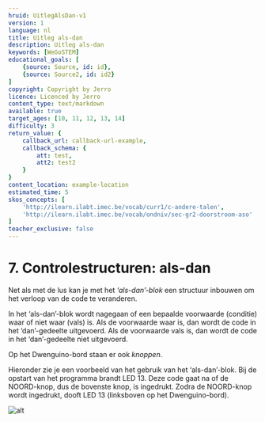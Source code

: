 ```yaml
---
hruid: UitlegAlsDan-v1
version: 1
language: nl
title: Uitleg als-dan
description: Uitleg als-dan
keywords: [WeGoSTEM]
educational_goals: [
    {source: Source, id: id}, 
    {source: Source2, id: id2}
]
copyright: Copyright by Jerro
licence: Licenced by Jerro
content_type: text/markdown
available: true
target_ages: [10, 11, 12, 13, 14]
difficulty: 3
return_value: {
    callback_url: callback-url-example,
    callback_schema: {
        att: test,
        att2: test2
    }
}
content_location: example-location
estimated_time: 5
skos_concepts: [
    'http://ilearn.ilabt.imec.be/vocab/curr1/c-andere-talen', 
    'http://ilearn.ilabt.imec.be/vocab/ondniv/sec-gr2-doorstroom-aso'
]
teacher_exclusive: false
---
```


# 7. Controlestructuren: als-dan

Net als met de lus kan je met het *‘als-dan’-blok* een structuur inbouwen om het verloop van de code te veranderen.

In het ‘als-dan’-blok wordt nagegaan of een bepaalde voorwaarde (conditie) waar of niet waar (vals) is. Als de voorwaarde waar is, dan wordt de code in het ‘dan’-gedeelte uitgevoerd. Als de voorwaarde vals is, dan wordt de code in het ‘dan’-gedeelte niet uitgevoerd.

Op het Dwenguino-bord staan er ook *knoppen*.

Hieronder zie je een voorbeeld van het gebruik van het ‘als-dan’-blok. Bij de opstart van het programma brandt LED 13. Deze code gaat na of de NOORD-knop, dus de bovenste knop, is ingedrukt. Zodra de NOORD-knop wordt ingedrukt, dooft LED 13 (linksboven op het Dwenguino-bord).

![alt](https://scholen.dwengo.org/static/alsdancode.png "Afb. alsdan")